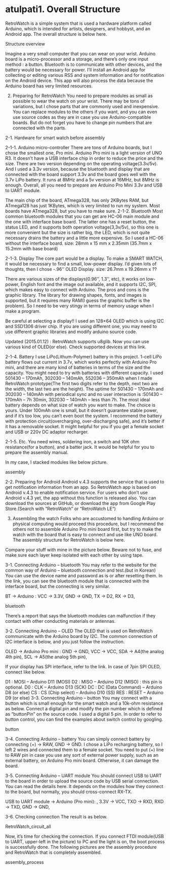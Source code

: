 # atulpati1. Overall Structure
RetroWatch is a simple system that is used a hardware platform called Arduino, which is intended for artists, designers, and hobbyst, and an Android app. The overall structure is below here.

Structure overview

Imagine a very small computer that you can wear on your wrist. Arduino board is a micro-processor and a storage, and there’s only one input method : a button. Bluetooth is to communicate with other devices, and the battery would be necessary for power. I’ll install an Android app for collecting or editing various RSS and system information and for notification on the Android device. This app will also process the data because the Arduino board has very limited resources.

 

2. Preparing for RetroWatch
You need to prepare modules as small as possible to wear the watch on your wrist. There may be tons of variations, but I chose parts that are commonly used and inexpensive. You can replace modules to the others if you want, and you can even use source codes as they are in case you use Arduino-compatible boards. But do not forget you have to change pin numbers that are connected with the parts.

2-1. Hardware for smart watch
before assembly

2-1-1. Arduino micro-controller
There are tons of Arduino boards, but I chose the smallest one, Pro mini. Arduino Pro mini is a light version of UNO R3. It doesn’t have a USB interface chip in order to reduce the price and the size. There are two version depending on the operating voltage(3.3v/5v). And I used a 3.3v version, because the bluetooth and display that are connected with the board support 3.3v and the board goes well with the 3.7v LiPo battery. It runs at 8MHz and a 5v version at 16MHz, but 8MHz is enough. Overall, all you need to prepare are Arduino Pro Mini 3.3v and USB to UART module.

The main chip of the board, ATmega328, has only 2KBytes RAM, but ATmega128 has just 1KBytes, which is very limited to run my system. Most boards have ATmega328, but you have to make sure.
2-1-2. Bluetooth
Most common bluetooth modules that you can get are HC-06 main module and the one with interface base board. The latter one has a reset button, the status LED, and it supports both operation voltage(3,3v/5v), so this one is more convenient but the size is rather big, the LED, which is not quite necessary drains the battery and a little more expensive. So I used a HC-06 without the interface board. size: 28mm x 15 mm x 2.35mm (35.7mm x 15.2mm with base board)

2-1-3. Display
The core part would be a display. To make a SMART WATCH, it would be necessary to find a small, low-power display. I’d given lots of thoughts, then I chose -.96’’ OLED Display. size: 26.7mm x 19.26mm x ??

There are various sizes of the displays(0.96’’, 1.3’’, etc), it works on low-power, English font and the image out available, and it supports I2C, SPI, which makes easy to connect with Arduino. The pros and cons is the graphic library. The library for drawing shapes, fonts, and images is supported, but it requires many RAM(I guess the graphic buffer is the problem). So I need to be very stingy in terms of memory usage when I make a program.

Be careful at selecting a display!! I used an 128×64 OLED which is using I2C and SSD1306 driver chip. If you are using different one, you may need to use different graphic libraries and modify arduino source code.

Updated (2015.01.12) : RetroWatch supports u8glib. Now you can use various kind of OLED(or else). Check supported devices at this link.

2-1-4. Battery
I use LiPo(Lithum-Polymer) battery in this project. 1-cell LiPo battery flows out current in 3.7v, which works perfectly with Arduino Pro mini, and there are many kind of batteries in terms of the size and the capacity. You might need to try with batteries with different capacity. I used 501430 – 170mAh, 302030 – 140mAh, 552036 – 350mAh when I made RetroWatch prototype(The first two digits refer to the depth, next two are the width, the last two are the height). The uptime for 501430 – 170mAh and 302030 – 140mAh with periodical sync and no user interaction is :501430 – 170mAh – 7h 30min, 302030 – 140mAh – less than 7h. The most ideal battery depends on what size of watch you want to make. The choice is yours. Under 100mAh one is small, but it doesn’t guarantee stable power, and if it’s too low, you can’t even boot the system. I recommend the battery with protection circuit(overcharging, over-discharging safe), and it’s better if it has a removable socket. It might helpful for you if you get a female socket and USB or 220v DC adaptor recharger.

2-1-5. Etc.
You need wires, soldering iron, a switch and 10K ohm resistance(for a button), and a batter jack. It would be helpful for you to prepare the assembly manual.

In my case, I stacked modules like below picture.

assembly

 

2-2. Preparing for Android
Android v.4.3 supports the service that is used to get notification information from an app. So RetroWatch app is based on Android v.4.3 to enable notification service. For users who don’t use Android v.4.3 yet, the app without this function is released also. You can download the sources at GitHub, or download the app from Google Play Store.(Search with “RetroWatch” or “RetroWatch LE“)

 

3. Assembling the watch
Folks who are accustomed to handling Arduino or physical computing would proceed this procedure, but I recommend the others not to assemble Arduino Pro mini board first, but try to make the watch with the board that is easy to connect and use like UNO board. The assembly structure for RetroWatch is below here.

Compare your stuff with mine in the picture below. Beware not to fuse, and make sure each layer keep isolated with each other by using tape.

3-1. Connecting Arduino – bluetooth
You may refer to the website for the common way of Arduino – bluetooth connection and test.(but in Korean) You can use the device name and password as is or after resetting them. In the link, you can see the bluetooth module that is connected with the interface board, but the connecting is very similar.

BT -> Arduino :
VCC -> 3.3V,
GND -> GND,
TX -> D2,
RX -> D3,

bluetooth

There’s a report that says the bluetooth modules can malfunction if they contact with other conducting materials or antennas.

3-2. Connecting Arduino – OLED
The OLED that is used on RetroWatch communicate with the Arduino board by I2C. The common connection of I2C interface is below, and you just follow the instruction.

OLED -> Arduino Pro mini :
GND -> GND,
VCC -> VCC,
SDA -> A4(the analog 4th pin),
SCL -> A5(the analog 5th pin),

If your display has SPI interface, refer to the link. In case of 7pin SPI OLED, connect like below.

D1 : MOSI – Arduino D11 (MOSI)
D2 : MISO – Arduino D12 (MISO) : this pin is optional.
D0 : CLK – Arduino D13 (SCK)
DC : DC (Data Command) – Arduino D8 (or else)
CS : CS (Chip select) – Arduino D10 (SS)
RES : RESET – Arduino D9 (or else)
3-3. Connecting Arduino – button
You may connect with a button which is small enough for the smart watch and a 10k-ohm resistance as below. Connect a digital pin and modify the pin number which is defined as “buttonPin” on the source code. I used a digital 5 pin. In order to refer to button control, you can find the examples about switch control by googling.

button

3-4. Connecting Arduino – battery
You can simply connect battery by connecting (+) -> RAW, GND -> GND. I chose a LiPo recharging battery, so I left 2 wires and connected them to a female socket. You need to put (+) line to RAW pin in case you use any sort of external power supply, such as an external battery, on Arduino Pro mini board. Otherwise, it can damage the board.

3-5. Connecting Arduino – UART module
You should connect USB to UART to the board in order to upload the source code by USB serial connection. You can read the details here. It depends on the modules how they connect to the board, but normally, you should cross-connect RX-TX.

USB to UART module -> Arduino (Pro mini): ,
3.3V -> VCC,
TXD -> RXD,
RXD -> TXD,
GND -> GND,

3-6. Checking connection
The result is as below.

RetroWatch_circuit_all

 

 

 

Now, it’s time for checking the connection. If you connect FTDI module(USB to UART, upper-left in the picture) to PC and the light is on, the boot process is successfully done. The following pictures are the assembly procedure and RetroWatch that is completely assembled.

assembly_process
